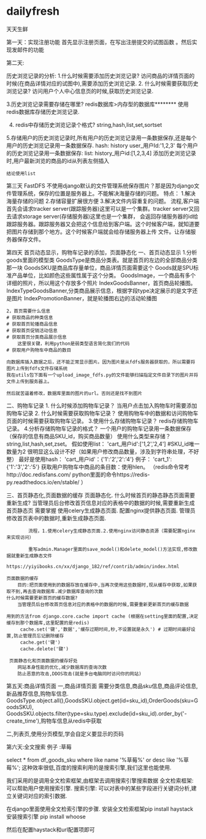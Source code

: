 # dailyfresh
天天生鲜

第一天：实现注册功能
首先显示注册页面，在写出注册提交的试图函数 。然后实现发邮件的功能

第二天:

历史浏览记录的分析:
1.什么时候需要添加历史浏览记录?
    访问商品的详情页面的时候(在商品详情对应的试图中),需要添加历史浏览记录.
2. 什么时候需要获取历史浏览记录?
    访问用户个人中心信息页的时候,获取历史浏览记录.
    
3.历史浏览记录需要存储在哪里?
    redis数据库>内存型的数据库********
    使用redis数据库存储历史浏览记录.
 
4. redis中存储历史浏览记录个格式?
    string,hash,list,set,sortset
  
5.存储用户的历史浏览记录时,所有用户的历史浏览记录用一条数据保存,还是每个用户的历史浏览记录用一条数据保存.
    hash:
        history user_用户Id:'1,2,3'
    每个用户的历史浏览记录用一条数据保存:
    list:
        history_用户id:[1,2,3,4]
    添加历史浏览记录时,用户最新浏览的商品的id从列表左侧插入
    
    结论使用list
    
第三天 FastDFS
不使用django默认的文件管理系统保存图片？那是因为django文件管理系统，保存的位置是服务器上。不能解决海量存储的问题。
特点：
1.解决海量存储的问题
2.存储容量扩展很方便
3.解决文件内容重复的问题。
流程,客户端首先会请求tracker server(跟踪服务器)这里可以是一个集群。tracker server又回去请求storage server(存储服务器)这里也是一个集群，
会返回存储服务器的id给跟踪服务器。跟踪服务器又会把这个信息给到客户端。这个时候客户端，就知道要把图片存储到那个地方。这个时候客户端就会给存储服务器上传
文件。让存储服务器保存文件。

第四天 首页动态显示，购物车记录的添加，页面静态化
一、首页动态显示
    1.分析goods里面的模型类
    GoodsType是商品分类表。就是首页的左边的全部商品分类那一块
    GoodsSKU是商品库存量单位，商品详情页面需要这个
    Goods就是SPU标准产品单位，比如颜色这些属性属于这个分类。
    GoodsImage，一个商品有多个详细的照片，所以用这个存放多个照片
    IndexGoodsBanner，首页商品轮播图。
    IndexTypeGoodsBanner,分类商品展示信息，根据字段type决定展示的是文字还是图片
    IndexPromotionBanner，就是轮播图右边的活动轮播图
    
    2，首页需要什么信息
    # 获取商品的种类信息
    # 获取首页轮播商品信息
    # 获取首页促销活动信息
    # 获取首页分类商品展示信息
        这里很关键，利用python是弱类型语言简化我们的代码
    # 获取用户购物车中商品的数目

    向数据库插入数据之后，还不能正常显示图片。因为图片是从fdfs服务器获取的，所以需要将图片上传到fdfs文件存储系统
    我在utils包下面有一个upload_image_fdfs.py的文件能够扫描指定文件目录下的图片并将文件上传到服务器上。
    
    然后就苦逼着修改，数据库里面的图片的url。否则还是找不到图片

二、购物车记录
    1. 什么时候添加购物车记录？
        当用户点击加入购物车时需要添加购物车记录
    2. 什么时候需要获取购物车记录？
        使用购物车中的数据和访问购物车页面的时候需要获取购物车记录。
    3.使用什么存储购物车记录？
        redis存储购物车记录。
    4.分析存储购物车记录的格式？
        一个用户的购物车记录用一条数据保存（保存的信息有商品SKU_id，购买商品数量）
        使用什么类型来存储？
        string,list,hash,set,zset。
        假如使用list：
            'cart_用户id':['1,2','2,4'] #SKU_id唯一数量为2
             很明显这么设计不好（如果用户修改商品数量，涉及到字符串处理，不好整）
        最好是使用hash：
            'cart_用户id'：{'1':'2','2':'4'}
        例子：
        'cart_1': {'1':'3','2':'5'}
        获取用户购物车中商品的条目数：使用hlen。
        （redis命令常考http://doc.redisfans.com/
           python里面的命令https://redis-py.readthedocs.io/en/stable/
        ）
        
三、首页静态化,页面数据的缓存
    页面静态化.
        什么时候首页的静态静态页面需要重新生成?
            当管理员后台修改首页信息对应的表格中的数据的时候,需要重新生成首页静态页
         需要掌握
            使用celery生成静态页面.
            配置nginx提供静态页面.
            管理员修改首页表中的数据时,重新生成静态页面.

            流程，1.使用celery生成静态页面.2.使用nginx访问静态资源（需要配置nginx来实现访问）
            
            重写admin.Manager里面的save_model()和delete_model()方法实现,修改数据就重新生成静态文件
            https://yiyibooks.cn/xx/django_182/ref/contrib/admin/index.html
            
    页面数据的缓存
        目的:把页面使用到的数据存放在缓存中,当再次使用这些数据时,现从缓存中获取,如果获取不到,再去查询数据库.减少数据库查询的次数
    什么时候需要更新首页的缓存数据?
        当管理员后台修改首页信息对应的表格中的数据的时候,需要重新更新首页的缓存数据
        
    用到的方法from django.core.cache import cache (根据在setting里面的配置,决定缓存到那个数据库,这里配置的是redis)
         cache.set('键','数据','缓存过期时间,秒,不设置就是永久') # 过期时间最好设置,防止管理员忘记删除缓存
         cache.get('键')
         cache.delete('键')
     
     页面静态化和页面数据的缓存好处
        网站本身性能的优化,减少数据库的查询次数
        防止恶意的攻击,DDOS攻击(就是多台电脑同时访问你的网站)
        
       
第五天:商品详情页面
一,商品详情页面
    需要分类信息,商品sku信息,商品评论信息,新品推荐信息,购物车信息.
    GoodsType.object.all(),GoodsSKU.object.get(id=sku_id),OrderGoods(sku=GoodsSKU),
    GoodsSKU.objects.filter(type=sku.type).exclude(id=sku_id).order_by('-create_time'),购物车信息从redis中获取
    
二,列表页,使用分页模型,学会自定义要显示的页码


第六天:全文搜索
例子 :草莓

select * from df_goods_sku where like name '%草莓%' or desc like '%草莓%';
这种效率很低,百度的搜索利用的是搜索引擎,我们这里也能使用.

我们采用的是调用全文检索框架,由框架去调用搜索引擎搜索数据
全文检索框架:
    可以帮助用户使用搜索引擎.
搜索引擎:
    可以对表中的某些字段进行关键词分析,建立关键词对应的索引数据.

在django里面使用全文检索引擎的步骤.
安装全文检索框架pip install haystack
安装搜索引擎 pip install whoose

然后在配置haystack和url配置项即可